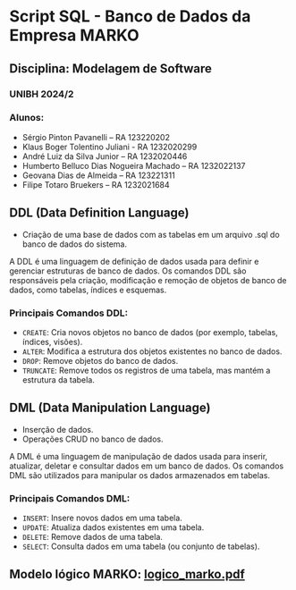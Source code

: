 # Script SQL - Banco de Dados da Empresa MARKO

## Disciplina: Modelagem de Software
### UNIBH 2024/2

### Alunos:

- Sérgio Pinton Pavanelli – RA 123220202
- Klaus Boger Tolentino Juliani - RA 1232020299
- André Luiz da Silva Junior – RA 1232020446
- Humberto Belluco Dias Nogueira Machado – RA 1232022137
- Geovana Dias de Almeida – RA 123221311
- Filipe Totaro Bruekers – RA 1232021684

## DDL (Data Definition Language)

- Criação de uma base de dados com as tabelas em um arquivo .sql do banco de dados do sistema.

A DDL é uma linguagem de definição de dados usada para definir e gerenciar estruturas de banco de dados. Os comandos DDL são responsáveis pela criação, modificação e remoção de objetos de banco de dados, como tabelas, índices e esquemas.

### Principais Comandos DDL:

- `CREATE`: Cria novos objetos no banco de dados (por exemplo, tabelas, índices, visões).
- `ALTER`: Modifica a estrutura dos objetos existentes no banco de dados.
- `DROP`: Remove objetos do banco de dados.
- `TRUNCATE`: Remove todos os registros de uma tabela, mas mantém a estrutura da tabela.

## DML (Data Manipulation Language)

- Inserção de dados.
- Operações CRUD no banco de dados.

A DML é uma linguagem de manipulação de dados usada para inserir, atualizar, deletar e consultar dados em um banco de dados. Os comandos DML são utilizados para manipular os dados armazenados em tabelas.

### Principais Comandos DML:

- `INSERT`: Insere novos dados em uma tabela.
- `UPDATE`: Atualiza dados existentes em uma tabela.
- `DELETE`: Remove dados de uma tabela.
- `SELECT`: Consulta dados em uma tabela (ou conjunto de tabelas).


## Modelo lógico MARKO: [logico_marko.pdf](https://github.com/user-attachments/files/15821177/logico_marko.pdf)
